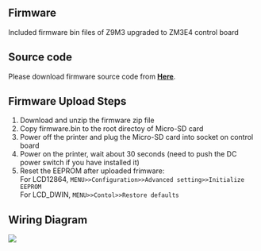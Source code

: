 ## Firmware
Included firmware bin files of Z9M3 upgraded to ZM3E4 control board 

## Source code
Please download firmware source code from [**Here**](https://github.com/ZONESTAR3D/source-code-for-3d-printer).  


## Firmware Upload Steps
1. Download and unzip the firmware zip file
2. Copy firmware.bin to the root directoy of Micro-SD card
3. Power off the printer and plug the Micro-SD card into socket on control board
4. Power on the printer, wait about 30 seconds (need to push the DC power switch if you have installed it)
5. Reset the EEPROM after uploaded frimware:    
For LCD12864, `MENU>>Configuration>>Advanced setting>>Initialize EEPROM`   
For LCD_DWIN, `MENU>>Contol>>Restore defaults`


## Wiring Diagram
![](Z9M3_ZM3E4_Wiring_Diagram.jpg)